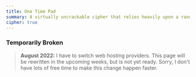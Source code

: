 ```yaml
---
title: One Time Pad
summary: A virtually uncrackable cipher that relies heavily upon a random source for an encryption key.
cipher: true
---
```


### Temporarily Broken

> **August 2022:** I have to switch web hosting providers. This page will be
> rewritten in the upcoming weeks, but is not yet ready. Sorry, I don't have
> lots of free time to make this change happen faster.
